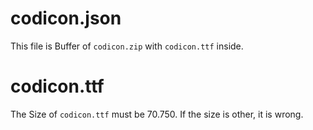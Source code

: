 # codicon.json
This file is Buffer of `codicon.zip` with `codicon.ttf` inside.

# codicon.ttf
The Size of `codicon.ttf` must be 70.750.
If the size is other, it is wrong.
